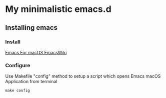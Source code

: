 # My minimalistic emacs.d

## Installing emacs

### Install

[Emacs For macOS EmacsWiki](https://www.emacswiki.org/emacs/EmacsForMacOS)

### Configure

Use Makefile "config" method to setup a script which opens Emacs macOS Application from terminal

```
make config
```